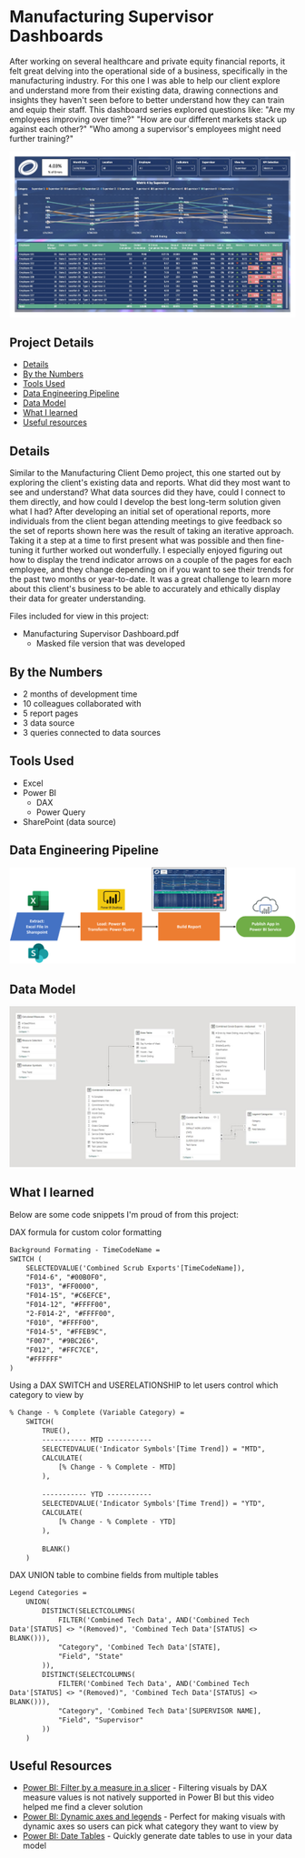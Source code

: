 # Manufacturing Supervisor Dashboards

After working on several healthcare and private equity financial reports, it felt great delving into the operational side of a business, specifically in the manufacturing industry. For this one I was able to help our client explore and understand more from their existing data, drawing connections and insights they haven't seen before to better understand how they can train and equip their staff. This dashboard series explored questions like: "Are my employees improving over time?" "How are our different markets stack up against each other?" "Who among a supervisor's employees might need further training?"

!["Manufacturing Supervisor Dashboards.jpg"](./Manufacturing%20Supervisor%20Dashboards.jpg)

## Project Details
- [Details](#details)
- [By the Numbers](#by-the-numbers)
- [Tools Used](#tools-used)
- [Data Engineering Pipeline](#data-engineering-pipeline)
- [Data Model](#data-model)
- [What I learned](#what-i-learned)
- [Useful resources](#useful-resources)

## Details

Similar to the Manufacturing Client Demo project, this one started out by exploring the client's existing data and reports. What did they most want to see and understand? What data sources did they have, could I connect to them directly, and how could I develop the best long-term solution given what I had? After developing an initial set of operational reports, more individuals from the client began attending meetings to give feedback so the set of reports shown here was the result of taking an iterative approach. Taking it a step at a time to first present what was possible and then fine-tuning it further worked out wonderfully. I especially enjoyed figuring out how to display the trend indicator arrows on a couple of the pages for each employee, and they change depending on if you want to see their trends for the past two months or year-to-date. It was a great challenge to learn more about this client's business to be able to accurately and ethically display their data for greater understanding. 

Files included for view in this project:
- Manufacturing Supervisor Dashboard.pdf
  - Masked file version that was developed

## By the Numbers

- 2 months of development time
- 10 colleagues collaborated with
- 5 report pages
- 3 data source
- 3 queries connected to data sources

## Tools Used

- Excel
- Power BI
  - DAX
  - Power Query
- SharePoint (data source)

## Data Engineering Pipeline

!["Pipeline"](./Manufacturing%20Supervisor%20Dashboards%20Pipeline.png)

## Data Model

!["Data Model"](./Manufacturing%20Supervisor%20Dashboards%20Data%20Model.JPG)

## What I learned

Below are some code snippets I'm proud of from this project:

DAX formula for custom color formatting
```DAX
Background Formating - TimeCodeName = 
SWITCH ( 
    SELECTEDVALUE('Combined Scrub Exports'[TimeCodeName]),
    "F014-6", "#00B0F0",
    "F013", "#FF0000",
    "F014-15", "#C6EFCE",
    "F014-12", "#FFFF00",
    "2-F014-2", "#FFFF00",
    "F010", "#FFFF00",
    "F014-5", "#FFEB9C",
    "F007", "#9BC2E6",
    "F012", "#FFC7CE",
    "#FFFFFF"
)
```

Using a DAX SWITCH and USERELATIONSHIP to let users control which category to view by
```DAX
% Change - % Complete (Variable Category) = 
    SWITCH(
        TRUE(),
        ----------- MTD -----------
        SELECTEDVALUE('Indicator Symbols'[Time Trend]) = "MTD",
        CALCULATE(
            [% Change - % Complete - MTD]
        ),

        ----------- YTD -----------
        SELECTEDVALUE('Indicator Symbols'[Time Trend]) = "YTD",
        CALCULATE(
            [% Change - % Complete - YTD]
        ),

        BLANK()
    )
```

DAX UNION table to combine fields from multiple tables
```DAX
Legend Categories = 
    UNION(
        DISTINCT(SELECTCOLUMNS(
            FILTER('Combined Tech Data', AND('Combined Tech Data'[STATUS] <> "(Removed)", 'Combined Tech Data'[STATUS] <> BLANK())),
            "Category", 'Combined Tech Data'[STATE],
            "Field", "State"
        )),
        DISTINCT(SELECTCOLUMNS(
            FILTER('Combined Tech Data', AND('Combined Tech Data'[STATUS] <> "(Removed)", 'Combined Tech Data'[STATUS] <> BLANK())),
            "Category", 'Combined Tech Data'[SUPERVISOR NAME],
            "Field", "Supervisor"
        ))
    )
```

## Useful Resources

- [Power BI: Filter by a measure in a slicer](https://www.youtube.com/watch?v=AZAL-QPn5Zc) - Filtering visuals by DAX measure values is not natively supported in Power BI but this video helped me find a clever solution
- [Power BI: Dynamic axes and legends](https://www.youtube.com/watch?v=8e8a3o1w51M) - Perfect for making visuals with dynamic axes so users can pick what category they want to view by
- [Power BI: Date Tables](https://www.youtube.com/watch?v=WybnTHDl-AM) - Quickly generate date tables to use in your data model